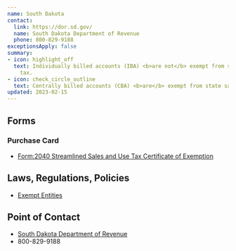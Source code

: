 ```yaml
---
name: South Dakota
contact:
  link: https://dor.sd.gov/
  name: South Dakota Department of Revenue
  phone: 800-829-9188
exceptionsApply: false
summary:
- icon: highlight_off
  text: Individually billed accounts (IBA) <b>are not</b> exempt from state sales
    tax.
- icon: check_circle_outline
  text: Centrally billed accounts (CBA) <b>are</b> exempt from state sales tax.
updated: 2023-02-15
---
```


## Forms

### Purchase Card

* [Form:2040 Streamlined Sales and Use Tax Certificate of Exemption](https://sddor.seamlessdocs.com/f/2040)

## Laws, Regulations, Policies

* [Exempt Entities](https://dor.sd.gov/media/sgxnhnhl/exemptentities.pdf#:~:text=Federal%20Government%20and%20the%20South%20Dakota%20Department%20of,required%20to%20collect%20sales%20tax%20on%20taxable%20sales.)

## Point of Contact
- [South Dakota Department of Revenue](https://dor.sd.gov/)
- 800-829-9188